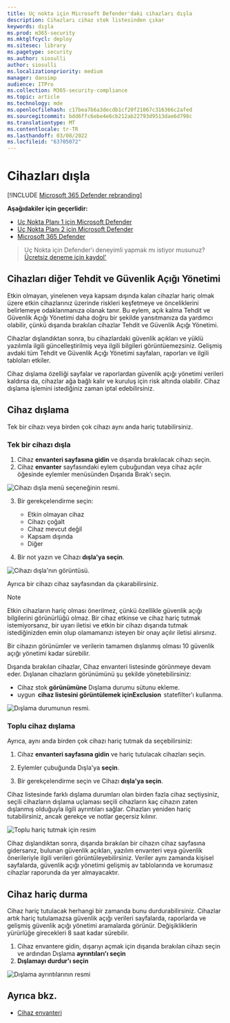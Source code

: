 ```yaml
---
title: Uç nokta için Microsoft Defender'daki cihazları dışla
description: Cihazları cihaz stok listesinden çıkar
keywords: dışla
ms.prod: m365-security
ms.mktglfcycl: deploy
ms.sitesec: library
ms.pagetype: security
ms.author: siosulli
author: siosulli
ms.localizationpriority: medium
manager: dansimp
audience: ITPro
ms.collection: M365-security-compliance
ms.topic: article
ms.technology: mde
ms.openlocfilehash: c17bea7b6a3decdb1cf20f21067c316366c2afed
ms.sourcegitcommit: bdd6ffc6ebe4e6cb212ab22793d9513dae6d798c
ms.translationtype: MT
ms.contentlocale: tr-TR
ms.lasthandoff: 03/08/2022
ms.locfileid: "63705072"
---
```

# <a name="exclude-devices"></a>Cihazları dışla

[!INCLUDE [Microsoft 365 Defender rebranding](../../includes/microsoft-defender.md)]

**Aşağıdakiler için geçerlidir:**

- [Uç Nokta Planı 1 için Microsoft Defender](https://go.microsoft.com/fwlink/p/?linkid=2154037)
- [Uç Nokta Planı 2 için Microsoft Defender](https://go.microsoft.com/fwlink/p/?linkid=2154037)
- [Microsoft 365 Defender](https://go.microsoft.com/fwlink/?linkid=2118804)

> Uç Nokta için Defender'ı deneyimli yapmak mı istiyor musunuz? [Ücretsiz deneme için kaydol'](https://signup.microsoft.com/create-account/signup?products=7f379fee-c4f9-4278-b0a1-e4c8c2fcdf7e&ru=https://aka.ms/MDEp2OpenTrial?ocid=docs-wdatp-respondmachine-abovefoldlink)

## <a name="exclude-devices-from-threat-and-vulnerability-management"></a>Cihazları diğer Tehdit ve Güvenlik Açığı Yönetimi

Etkin olmayan, yinelenen veya kapsam dışında kalan cihazlar hariç olmak üzere etkin cihazlarınız üzerinde riskleri keşfetmeye ve önceliklerini belirlemeye odaklanmanıza olanak tanır. Bu eylem, açık kalma Tehdit ve Güvenlik Açığı Yönetimi daha doğru bir şekilde yansıtmanıza da yardımcı olabilir, çünkü dışarıda bırakılan cihazlar Tehdit ve Güvenlik Açığı Yönetimi.

Cihazlar dışlandıktan sonra, bu cihazlardaki güvenlik açıkları ve yüklü yazılımla ilgili güncelleştirilmiş veya ilgili bilgileri görüntüemezsiniz. Gelişmiş avdaki tüm Tehdit ve Güvenlik Açığı Yönetimi sayfaları, raporları ve ilgili tabloları etkiler.

Cihaz dışlama özelliği sayfalar ve raporlardan güvenlik açığı yönetimi verileri kaldırsa da, cihazlar ağa bağlı kalır ve kuruluş için risk altında olabilir. Cihaz dışlama işlemini istediğiniz zaman iptal edebilirsiniz.

## <a name="how-to-exclude-a-device"></a>Cihaz dışlama

Tek bir cihazı veya birden çok cihazı aynı anda hariç tutabilirsiniz.

### <a name="exclude-a-single-device"></a>Tek bir cihazı dışla

1. Cihaz **envanteri sayfasına gidin** ve dışarıda bırakılacak cihazı seçin.
2. Cihaz **envanter** sayfasındaki eylem çubuğundan veya cihaz açılır öğesinde eylemler menüsünden Dışarıda Bırak'ı seçin.

![Cihazı dışla menü seçeneğinin resmi.](images/exclude-devices-menu.png)

 3. Bir gerekçelendirme seçin:

    - Etkin olmayan cihaz
    - Cihazı çoğalt
    - Cihaz mevcut değil
    - Kapsam dışında  
    - Diğer

4. Bir not yazın ve Cihazı **dışla'ya seçin**.

![Cihazı dışla'nın görüntüsü.](images/exclude-device.png)

Ayrıca bir cihazı cihaz sayfasından da çıkarabilirsiniz.

> [!NOTE]
> Etkin cihazların hariç olması önerilmez, çünkü özellikle güvenlik açığı bilgilerini görünürlüğü olmaz. Bir cihaz etkinse ve cihaz hariç tutmak istemiyorsanız, bir uyarı iletisi ve etkin bir cihazı dışarıda tutmak istediğinizden emin olup olamamanızı isteyen bir onay açılır iletisi alırsınız.

Bir cihazın görünümler ve verilerin tamamen dışlanmış olması 10 güvenlik açığı yönetimi kadar sürebilir.

Dışarıda bırakılan cihazlar, Cihaz envanteri listesinde görünmeye devam eder. Dışlanan cihazların görünümünü şu şekilde yönetebilirsiniz:

- Cihaz stok **görünümüne** Dışlama durumu sütunu ekleme.
- uygun  **cihaz listesini görüntülemek içinExclusion**  statefilter'ı kullanma.

![Dışlama durumunun resmi.](images/exclusion-state.png)

### <a name="bulk-device-exclusion"></a>Toplu cihaz dışlama

Ayrıca, aynı anda birden çok cihazı hariç tutmak da seçebilirsiniz:

1. Cihaz **envanteri sayfasına gidin** ve hariç tutulacak cihazları seçin.

2. Eylemler çubuğunda Dışla'ya **seçin**.

3. Bir gerekçelendirme seçin ve Cihazı **dışla'ya seçin**.

Cihaz listesinde farklı dışlama durumları olan birden fazla cihaz seçtiysiniz, seçili cihazların dışlama uçlaması seçili cihazların kaç cihazın zaten dışlanmış olduğuyla ilgili ayrıntıları sağlar. Cihazları yeniden hariç tutabilirsiniz, ancak gerekçe ve notlar geçersiz kılınır.

![Toplu hariç tutmak için resim](images/exclude-device-bulk.png)

Cihaz dışlandıktan sonra, dışarıda bırakılan bir cihazın cihaz sayfasına gidersanız, bulunan güvenlik açıkları, yazılım envanteri veya güvenlik önerileriyle ilgili verileri görüntüleyebilirsiniz. Veriler aynı zamanda kişisel sayfalarda, güvenlik açığı yönetimi gelişmiş av tablolarında ve korumasız cihazlar raporunda da yer almayacaktır.

## <a name="stop-excluding-a-device"></a>Cihaz hariç durma

Cihaz hariç tutulacak herhangi bir zamanda bunu durdurabilirsiniz. Cihazlar artık hariç tutulamazsa güvenlik açığı verileri sayfalarda, raporlarda ve gelişmiş güvenlik açığı yönetimi aramalarda görünür. Değişikliklerin yürürlüğe girecekleri 8 saat kadar sürebilir.

1. Cihaz envantere gidin, dışarıyı açmak için dışarıda bırakılan cihazı seçin ve ardından Dışlama **ayrıntıları'ı seçin**
2. **Dışlamayı durdur'ı seçin**

![Dışlama ayrıntılarının resmi](images/exclusion-details.png)

## <a name="see-also"></a>Ayrıca bkz.

- [Cihaz envanteri](machines-view-overview.md)
